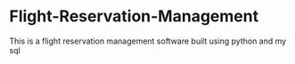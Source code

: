 # Flight-Reservation-Management
This is a flight reservation management software  built using python and my sql
